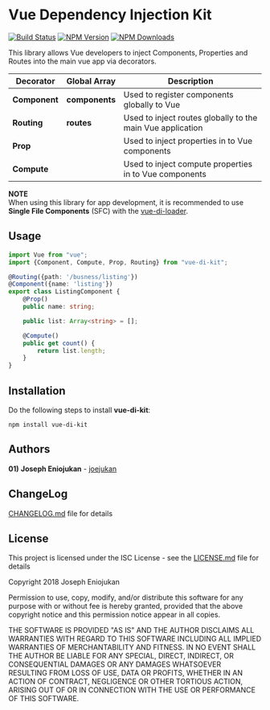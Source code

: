 # Vue Dependency Injection Kit
[![Build Status](https://api.travis-ci.org/joejukan/vue-di-kit.svg?branch=master)](http://travis-ci.org/joejukan/vue-di-kit)
[![NPM Version](http://img.shields.io/npm/v/@joejukan/vue-di-kit.svg?style=flat)](https://www.npmjs.org/package/vue-di-kit)
[![NPM Downloads](https://img.shields.io/npm/dm/@joejukan/vue-di-kit.svg?style=flat)](https://npmcharts.com/compare/vue-di-kit?minimal=true)

This library allows Vue developers to inject Components, Properties and Routes into the main vue app via decorators.<br/>

|Decorator           |Global Array             |Description                                                      |
|--------------------|-------------------------|-----------------------------------------------------------------|
|**Component**       |**components**           |Used to register components globally to Vue                      |
|**Routing**         |**routes**               |Used to inject routes globally to the main Vue application       |
|**Prop**            |                         |Used to inject properties in to Vue components                   |
|**Compute**         |                         |Used to inject compute properties in to Vue components           |<br/>

**NOTE**<br/>
When using this library for app development, it is recommended to use **Single File Components** (SFC) with the [vue-di-loader](https://www.npmjs.com/package/vue-di-loader).<br/>

## Usage
```typescript
import Vue from "vue";
import {Component, Compute, Prop, Routing} from "vue-di-kit";

@Routing({path: '/busness/listing'})
@Component({name: 'listing'})
export class ListingComponent {
    @Prop()
    public name: string;

    public list: Array<string> = [];

    @Compute()
    public get count() {
        return list.length;
    }
}
```

## Installation
Do the following steps to install **vue-di-kit**:
```
npm install vue-di-kit
```

## Authors
**01)** **Joseph Eniojukan** - [joejukan](https://github.com/joejukan)<br/>

## ChangeLog
[CHANGELOG.md](https://github.com/joejukan/vue-di-kit/blob/master/CHANGELOG.md) file for details

## License
This project is licensed under the ISC License - see the [LICENSE.md](https://github.com/joejukan/vue-di-kit/blob/master/LICENSE.md) file for details

Copyright 2018 Joseph Eniojukan

Permission to use, copy, modify, and/or distribute this software for any purpose with or without fee is hereby granted, provided that the above copyright notice and this permission notice appear in all copies.

THE SOFTWARE IS PROVIDED "AS IS" AND THE AUTHOR DISCLAIMS ALL WARRANTIES WITH REGARD TO THIS SOFTWARE INCLUDING ALL IMPLIED WARRANTIES OF MERCHANTABILITY AND FITNESS. IN NO EVENT SHALL THE AUTHOR BE LIABLE FOR ANY SPECIAL, DIRECT, INDIRECT, OR CONSEQUENTIAL DAMAGES OR ANY DAMAGES WHATSOEVER RESULTING FROM LOSS OF USE, DATA OR PROFITS, WHETHER IN AN ACTION OF CONTRACT, NEGLIGENCE OR OTHER TORTIOUS ACTION, ARISING OUT OF OR IN CONNECTION WITH THE USE OR PERFORMANCE OF THIS SOFTWARE.
